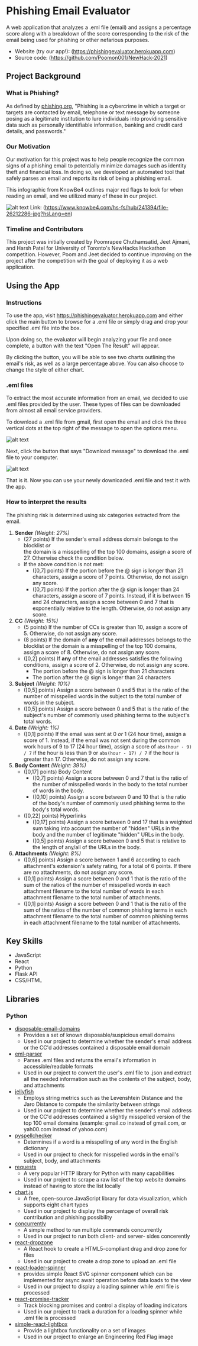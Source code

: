 # Phishing Email Evaluator

A web application that analyzes a .eml file (email) and assigns a percentage score along with a breakdown of the score corresponding to the risk of the email being used for phishing or other nefarious purposes.

- Website (try our app!): (https://phishingevaluator.herokuapp.com)
- Source code: (https://github.com/Poomon001/NewHack-2021)

## Project Background

### What is Phishing?

As defined by [phishing.org](https://github.com/Poomon001/NewHack-2021), "Phishing is a cybercrime in which a target or targets are contacted by email, telephone or text message by someone posing as a legitimate institution to lure individuals into providing sensitive data such as personally identifiable information, banking and credit card details, and passwords."

### Our Motivation

Our motivation for this project was to help people recognize the common signs of a phishing email to potentially minimize damages such as identity theft and financial loss. In doing so, we developed an automated tool that safely parses an email and reports its risk of being a phishing email.

This infographic from KnowBe4 outlines major red flags to look for when reading an email, and we utilized many of these in our project.

![alt text](https://www.knowbe4.com/hs-fs/hub/241394/file-26212286-jpg?hsLang=en "Email Red Flags")
Link: (https://www.knowbe4.com/hs-fs/hub/241394/file-26212286-jpg?hsLang=en)

### Timeline and Contributors

This project was initially created by Poomrapee Chuthamsatid, Jeet Ajmani, and Harsh Patel for University of Toronto's NewHacks Hackathon competition. However, Poom and Jeet decided to continue improving on the project after the competition with the goal of deploying it as a web application.

## Using the App

### Instructions

To use the app, visit https://phishingevaluator.herokuapp.com and either click the main button to browse for a .eml file or simply drag and drop your specified .eml file into the box.

Upon doing so, the evaluator will begin analyzing your file and once complete, a button with the text "Open The Result" will appear.

By clicking the button, you will be able to see two charts outlining the email's risk, as well as a large percentage above. You can also choose to change the style of either chart.

### .eml files

To extract the most accurate information from an email, we decided to use .eml files provided by the user. These types of files can be downloaded from almost all email service providers.

To download a .eml file from gmail, first open the email and click the three vertical dots at the top right of the message to open the options menu.

![alt text](https://phishingevaluator.herokuapp.com/step1.jpg "Opening the options menu")

Next, click the button that says "Download message" to download the .eml file to your computer.

![alt text](https://phishingevaluator.herokuapp.com/step2.jpg "Downloading the message")

That is it. Now you can use your newly downloaded .eml file and test it with the app.

### How to interpret the results

The phishing risk is determined using six categories extracted from the email.

1. **Sender** _(Weight: 27%)_
   - (27 points) If the sender's email address domain belongs to the blocklist _or_  
     the domain is a misspelling of the top 100 domains, assign a score of 27. Otherwise check the condition below.
   - If the above condition is not met:
     - ([0,7] points) If the portion before the @ sign is longer than 21 characters, assign a score of 7 points. Otherwise, do not assign any score.
     - ([0,7] points) If the portion after the @ sign is longer than 24 characters, assign a score of 7 points. Instead, if it is between 15 and 24 characters, assign a score between 0 and 7 that is exponentially relative to the length. Otherwise, do not assign any score.
2. **CC** _(Weight: 15%)_
   - (5 points) If the number of CCs is greater than 10, assign a score of 5. Otherwise, do not assign any score.
   - (8 points) If the domain of **any** of the email addresses belongs to the blocklist _or_ the domain is a misspelling of the top 100 domains, assign a score of 8. Otherwise, do not assign any score.
   - ([0,2] points) If **any** of the email addresses satisfies the following conditions, assign a score of 2. Otherwise, do not assign any score.
     - The portion before the @ sign is longer than 21 characters
     - The portion after the @ sign is longer than 24 characters
3. **Subject** _(Weight: 10%)_
   - ([0,5] points) Assign a score between 0 and 5 that is the ratio of the number of misspelled words in the subject to the total number of words in the subject.
   - ([0,5] points) Assign a score between 0 and 5 that is the ratio of the subject's number of commonly used phishing terms to the subject's total words.
4. **Date** _(Weight: 1%)_
   - ([0,1] points) If the email was sent at 0 _or_ 1 (24 hour time), assign a score of 1. Instead, if the email was not sent during the common work hours of 9 to 17 (24 hour time), assign a score of `abs(hour - 9) / 7` if the hour is less than 9 or `abs(hour - 17) / 7` if the hour is greater than 17. Otherwise, do not assign any score.
5. **Body Content** _(Weight: 39%)_
   - ([0,17] points) Body Content
     - ([0,7] points) Assign a score between 0 and 7 that is the ratio of the number of misspelled words in the body to the total number of words in the body.
     - ([0,10] points) Assign a score between 0 and 10 that is the ratio of the body's number of commonly used phishing terms to the body's total words.
   - ([0,22] points) Hyperlinks
     - ([0,17] points) Assign a score between 0 and 17 that is a weighted sum taking into account the number of "hidden" URLs in the body and the number of legitimate "hidden" URLs in the body.
     - ([0,5] points) Assign a score between 0 and 5 that is relative to the length of any/all of the URLs in the body.
6. **Attachments** _(Weight: 8%)_
   - ([0,6] points) Assign a score between 1 and 6 according to each attachment's extension's safety rating, for a total of 6 points. If there are no attachments, do not assign any score.
   - ([0,1] points) Assign a score between 0 and 1 that is the ratio of the sum of the ratios of the number of misspelled words in each attachment filename to the total number of words in each attachment filename to the total number of attachments.
   - ([0,1] points) Assign a score between 0 and 1 that is the ratio of the sum of the ratios of the number of common phishing terms in each attachment filename to the total number of common phishing terms in each attachment filename to the total number of attachments.

## Key Skills

- JavaScript
- React
- Python
- Flask API
- CSS/HTML

## Libraries

### Python

- [disposable-email-domains](https://pypi.org/project/disposable-email-domains/)
  - Provides a set of known disposable/suspicious email domains
  - Used in our project to determine whether the sender's email address or the CC'd addresses contained a disposable email domain
- [eml-parser](https://pypi.org/project/eml-parser/)
  - Parses .eml files and returns the email's information in accessible/readable formats
  - Used in our project to convert the user's .eml file to .json and extract all the needed information such as the contents of the subject, body, and attachments
- [jellyfish](https://pypi.org/project/jellyfish/)
  - Employs string metrics such as the Levenshtein Distance and the Jaro Distance to compute the similarity between strings
  - Used in our project to determine whether the sender's email address or the CC'd addresses contained a slightly misspelled version of the top 100 email domains (example: gmail.co instead of gmail.com, or yah00.com instead of yahoo.com)
- [pyspellchecker](https://pypi.org/project/pyspellchecker/)
  - Determines if a word is a misspelling of any word in the English dictionary
  - Used in our project to check for misspelled words in the email's subject, body, and attachments
- [requests](https://pypi.org/project/requests/)
  - A very popular HTTP library for Python with many capabilities
  - Used in our project to scrape a raw list of the top website domains instead of having to store the list locally
- [chart.js](https://www.chartjs.org/)
  - A free, open-source JavaScript library for data visualization, which supports eight chart types
  - Used in our project to display the percentage of overall risk contribution and phishing possibility
- [concurrently](https://www.npmjs.com/package/concurrently)
  - A simple method to run multiple commands concurrently
  - Used in our project to run both client- and server- sides concerently
- [react-dropzone](https://react-dropzone.js.org/)
  - A React hook to create a HTML5-compliant drag and drop zone for files
  - Used in our project to create a drop zone to upload an .eml file
- [react-loader-spinner](https://www.npmjs.com/package/react-loader-spinner)
  - provides simple React SVG spinner component which can be implemented for async await operation before data loads to the view
  - Used in our project to display a loading spinner while .eml file is processed
- [react-promise-tracker](https://www.npmjs.com/package/react-promise-tracker)
  - Track blocking promises and control a display of loading indicators
  - Used in our project to track a duration for a loading spinner while .eml file is processed
- [simple-react-lightbox](https://www.npmjs.com/package/simple-react-lightbox)
  - Provide a lightbox functionality on a set of images
  - Used in our project to enlarge an Engineering Red Flag image
